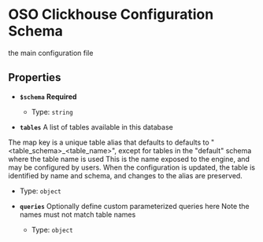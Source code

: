 # OSO Clickhouse Configuration Schema

the main configuration file

## Properties

- **`$schema`** **Required**
  - Type: `string`

- **`tables`**
  A list of tables available in this database

The map key is a unique table alias that defaults to defaults to "<table_schema>_<table_name>", except for tables in the "default" schema where the table name is used This is the name exposed to the engine, and may be configured by users. When the configuration is updated, the table is identified by name and schema, and changes to the alias are preserved.
  - Type: `object`

- **`queries`**
  Optionally define custom parameterized queries here Note the names must not match table names
  - Type: `object`

